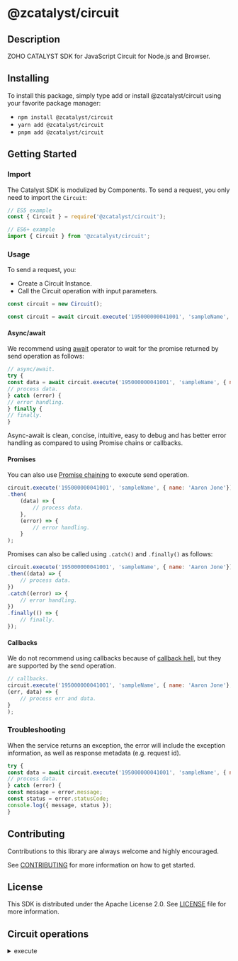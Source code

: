 # @zcatalyst/circuit

## Description

ZOHO CATALYST SDK for JavaScript Circuit for Node.js and Browser.

<p></p>

## Installing

To install this package, simply type add or install @zcatalyst/circuit
using your favorite package manager:

- `npm install @zcatalyst/circuit`
- `yarn add @zcatalyst/circuit`
- `pnpm add @zcatalyst/circuit`

## Getting Started

### Import

The Catalyst SDK is modulized by Components.
To send a request, you only need to import the `Circuit`:

```js
// ES5 example
const { Circuit } = require('@zcatalyst/circuit');
```

```ts
// ES6+ example
import { Circuit } from '@zcatalyst/circuit';
```

### Usage

To send a request, you:

- Create a Circuit Instance.
- Call the Circuit operation with input parameters.

```js
const circuit = new Circuit();

const circuit = await circuit.execute('195000000041001', 'sampleName', { name: 'Aaron Jone'});
```

#### Async/await

We recommend using [await](https://developer.mozilla.org/en-US/docs/Web/JavaScript/Reference/Operators/await)
operator to wait for the promise returned by send operation as follows:

```js
// async/await.
try {
const data = await circuit.execute('195000000041001', 'sampleName', { name: 'Aaron Jone'});
// process data.
} catch (error) {
// error handling.
} finally {
// finally.
}
```

Async-await is clean, concise, intuitive, easy to debug and has better error handling
as compared to using Promise chains or callbacks.

#### Promises

You can also use [Promise chaining](https://developer.mozilla.org/en-US/docs/Web/JavaScript/Guide/Using_promises#chaining)
to execute send operation.

```js
circuit.execute('195000000041001', 'sampleName', { name: 'Aaron Jone'})
.then(
	(data) => {
		// process data.
	},
	(error) => {
		// error handling.
	}
);
```

Promises can also be called using `.catch()` and `.finally()` as follows:

```js
circuit.execute('195000000041001', 'sampleName', { name: 'Aaron Jone'})
.then((data) => {
	// process data.
})
.catch((error) => {
	// error handling.
})
.finally(() => {
	// finally.
});
```

#### Callbacks

We do not recommend using callbacks because of [callback hell](http://callbackhell.com/),
but they are supported by the send operation.

```js
// callbacks.
circuit.execute('195000000041001', 'sampleName', { name: 'Aaron Jone'},
(err, data) => {
	// process err and data.
}
);
```

### Troubleshooting

When the service returns an exception, the error will include the exception information,
as well as response metadata (e.g. request id).

```js
try {
const data = await circuit.execute('195000000041001', 'sampleName', { name: 'Aaron Jone'});
// process data.
} catch (error) {
const message = error.message;
const status = error.statusCode;
console.log({ message, status });
}
```

## Contributing

Contributions to this library are always welcome and highly encouraged.

See [CONTRIBUTING](../../CONTRIBUTING.md) for more information on how to get started.

## License

This SDK is distributed under the Apache License 2.0. See [LICENSE](../../LICENCE) file for more information.

## Circuit operations

<details>
<summary>
execute
</summary>

<!-- [SDK Samples](https://docs.catalyst.zoho.com/en/sdk/nodejs/v2/cloud-scale/file-store/retrieve-folder-details/)[API References]() -->

</details>
